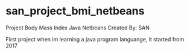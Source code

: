 # san_project_bmi_netbeans
Project Body Mass Index Java Netbeans Created By: SAN

First project when im learning a java program languange, it started from 2017
